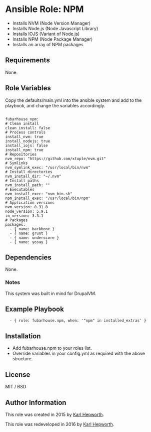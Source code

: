 # Ansible Role: NPM

* Installs NVM (Node Version Manager)
* Installs Node.js (Node Javascript Library)
* Installs IOJS (Variant of Node.js)
* Installs NPM (Node Package Manager)
* Installs an array of NPM packages

## Requirements

  None.

## Role Variables

Copy the defaults/main.yml into the ansible system and add to the playbook, and change the variables accordingly.

  ````

  fubarhouse_npm:
  # Clean install
  clean_install: false
  # Process controls
  install_nvm: true
  install_nodejs: true
  install_iojs: false
  install_npm: true
  # Repositories
  nvm_repo: "https://github.com/xtuple/nvm.git"
  # Symlinks
  nvm_symlink_exec: "/usr/local/bin/nvm"
  # Install directories
  nvm_install_dir: "~/.nvm"
  # Install paths
  nvm_install_path: ""
  # Executables
  nvm_install_exec: "nvm_bin.sh"
  npm_install_exec: "/usr/local/bin/npm"
  # Application versions
  nvm_version: 0.31.0
  node_version: 5.9.1
  io_version: 3.3.1
  # Packages
  packages:
    - { name: backbone }
    - { name: grunt }
    - { name: underscore }
    - { name: yosay }

  ````

## Dependencies

  None.

  ### Notes

  This system was built in mind for DrupalVM.

## Example Playbook

```
  - { role: fubarhouse.npm, when: '"npm" in installed_extras' }
```

## Installation

  * Add fubarhouse.npm to your roles list.
  * Override variables in your config.yml as required with the above structure.

## License

  MIT / BSD

## Author Information

  This role was created in 2015 by [Karl Hepworth](https://twitter.com/fubarhouse).

  This role was redeveloped in 2016 by [Karl Hepworth](https://twitter.com/fubarhouse).
